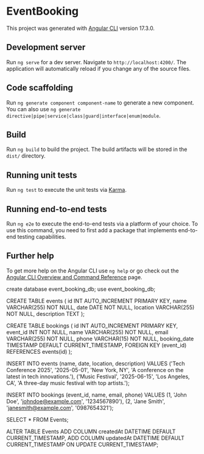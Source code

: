 # EventBooking

This project was generated with [Angular CLI](https://github.com/angular/angular-cli) version 17.3.0.

## Development server

Run `ng serve` for a dev server. Navigate to `http://localhost:4200/`. The application will automatically reload if you change any of the source files.

## Code scaffolding

Run `ng generate component component-name` to generate a new component. You can also use `ng generate directive|pipe|service|class|guard|interface|enum|module`.

## Build

Run `ng build` to build the project. The build artifacts will be stored in the `dist/` directory.

## Running unit tests

Run `ng test` to execute the unit tests via [Karma](https://karma-runner.github.io).

## Running end-to-end tests

Run `ng e2e` to execute the end-to-end tests via a platform of your choice. To use this command, you need to first add a package that implements end-to-end testing capabilities.

## Further help

To get more help on the Angular CLI use `ng help` or go check out the [Angular CLI Overview and Command Reference](https://angular.io/cli) page.


create database event_booking_db;
use event_booking_db;

CREATE TABLE events (
    id INT AUTO_INCREMENT PRIMARY KEY,
    name VARCHAR(255) NOT NULL,
    date DATE NOT NULL,
    location VARCHAR(255) NOT NULL,
    description TEXT
);


CREATE TABLE bookings (
    id INT AUTO_INCREMENT PRIMARY KEY,
    event_id INT NOT NULL,
    name VARCHAR(255) NOT NULL,
    email VARCHAR(255) NOT NULL,
    phone VARCHAR(15) NOT NULL,
    booking_date TIMESTAMP DEFAULT CURRENT_TIMESTAMP,
    FOREIGN KEY (event_id) REFERENCES events(id)
);


INSERT INTO events (name, date, location, description) VALUES
('Tech Conference 2025', '2025-05-01', 'New York, NY', 'A conference on the latest in tech innovations.'),
('Music Festival', '2025-06-15', 'Los Angeles, CA', 'A three-day music festival with top artists.');



INSERT INTO bookings (event_id, name, email, phone) VALUES
(1, 'John Doe', 'johndoe@example.com', '1234567890'),
(2, 'Jane Smith', 'janesmith@example.com', '0987654321');

SELECT * FROM Events;

ALTER TABLE Events 
ADD COLUMN createdAt DATETIME DEFAULT CURRENT_TIMESTAMP,
ADD COLUMN updatedAt DATETIME DEFAULT CURRENT_TIMESTAMP ON UPDATE CURRENT_TIMESTAMP;

